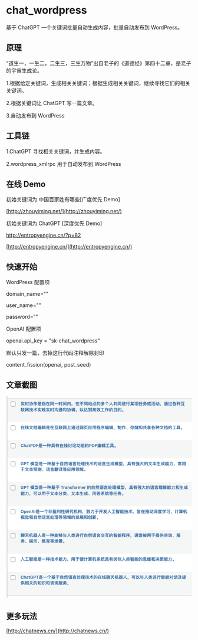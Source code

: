 # chat_wordpress
基于 ChatGPT 一个关键词批量自动生成内容，批量自动发布到 WordPress。

##  原理 
“道生一，一生二，二生三，三生万物”出自老子的《道德经》第四十二章，是老子的宇宙生成论。

1.根据给定关键词，生成相关关键词；根据生成相关关键词，继续寻找它们的相关关键词。

2.根据关键词让 ChatGPT 写一篇文章。

3.自动发布到  WordPress

##  工具链

1.ChatGPT 寻找相关关键词，并生成内容。

2.wordpress_xmlrpc 用于自动发布到 WordPress

##  在线 Demo

初始关键词为  中国百家姓有哪些[广度优先 Demo]

[http://zhouyiming.net/](http://zhouyiming.net/)

初始关键词为  ChatGPT [深度优先 Demo]

http://entropyengine.cn/?p=82

[http://entropyengine.cn/](http://entropyengine.cn/)

## 快速开始

WordPress 配置项

domain_name=""

user_name=""

password=""

OpenAI 配置项

openai.api_key = "sk-chat_wordpress"

默认只发一篇，去掉这行代码注释解除封印

content_fission(openai, post_seed)


## 文章截图

![images](./images/list.png)

## 更多玩法

[http://chatnews.cn/](http://chatnews.cn/)





